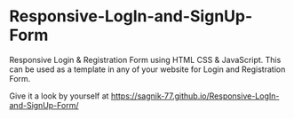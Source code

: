 # Responsive-LogIn-and-SignUp-Form
Responsive Login &amp; Registration Form using HTML CSS &amp; JavaScript. This can be used as a template in any of your website for Login and Registration Form.

Give it a look by yourself at https://sagnik-77.github.io/Responsive-LogIn-and-SignUp-Form/
